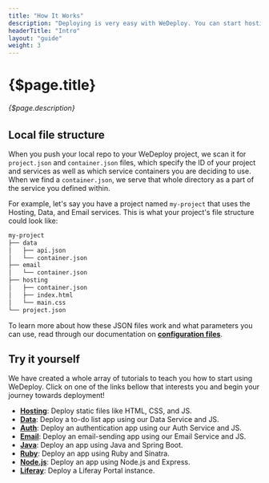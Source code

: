 ```yaml
---
title: "How It Works"
description: "Deploying is very easy with WeDeploy. You can start hosting your static files, buildling a database, or even sending an email within a couple of minutes!"
headerTitle: "Intro"
layout: "guide"
weight: 3
---
```


# {$page.title}

###### {$page.description}

<article id="1">

## Local file structure

When you push your local repo to your WeDeploy project, we scan it for `project.json` and `container.json` files, which specify the ID of your project and services as well as which service containers you are deciding to use. When we find a `container.json`, we serve that whole directory as a part of the service you defined within. 

For example, let's say you have a project named `my-project` that uses the Hosting, Data, and Email services. This is what your project's file structure could look like:

```sh
my-project
├── data
│   ├── api.json
│   └── container.json
├── email
│   └── container.json
├── hosting
│   ├── container.json
│   ├── index.html
│   └── main.css
└── project.json
```

<aside>

To learn more about how these JSON files work and what parameters you can use, read through our documentation on **[configuration files](/docs/intro/configuration-files.html)**.

</aside>

</article>

<article id="2">

## Try it yourself

We have created a whole array of tutorials to teach you how to start using WeDeploy. Click on one of the links bellow that interests you and begin your journey towards deployment!

* **<a target="_blank" href="/tutorials/hosting/">Hosting</a>**: Deploy static files like HTML, CSS, and JS.
* **<a target="_blank" href="/tutorials/data-web/">Data</a>**: Deploy a to-do list app using our Data Service and JS.
* **<a target="_blank" href="/tutorials/auth-web/">Auth</a>**: Deploy an authentication app using our Auth Service and JS.
* **<a target="_blank" href="/tutorials/email-web/">Email</a>**: Deploy an email-sending app using our Email Service and JS.
* **<a target="_blank" href="/tutorials/java/">Java</a>**: Deploy an app using Java and Spring Boot.
* **<a target="_blank" href="/tutorials/ruby/">Ruby</a>**: Deploy an app using Ruby and Sinatra.
* **<a target="_blank" href="/tutorials/nodejs/">Node.js</a>**: Deploy an app using Node.js and Express.
* **<a target="_blank" href="/tutorials/liferay/">Liferay</a>**: Deploy a Liferay Portal instance.

</article>
